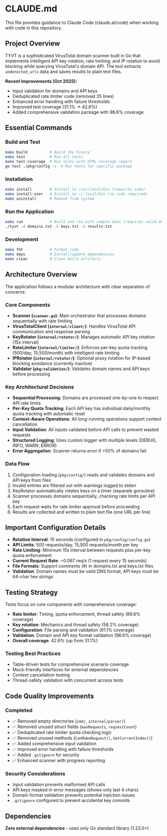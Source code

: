 # CLAUDE.md

This file provides guidance to Claude Code (claude.ai/code) when working with code in this repository.

## Project Overview

TYVT is a sophisticated VirusTotal domain scanner built in Go that implements intelligent API key rotation, rate limiting, and IP rotation to avoid blocking while querying VirusTotal's domain API. The tool extracts `undetected_urls` data and saves results to plain text files.

**Recent Improvements (Oct 2025):**
- Input validation for domains and API keys
- Deduplicated rate limiter code (removed 35 lines)
- Enhanced error handling with failure thresholds
- Improved test coverage (31.1% → 42.6%)
- Added comprehensive validation package with 96.6% coverage

## Essential Commands

### Build and Test
```bash
make build          # Build the binary
make test           # Run all tests
make test-coverage  # Run tests with HTML coverage report
go test ./pkg/config -v  # Run tests for specific package
```

### Installation
```bash
make install        # Install to /usr/local/bin (requires sudo)
make install-user   # Install to ~/.local/bin (no sudo required)
make uninstall      # Remove from system
```

### Run the Application
```bash
make run            # Build and run with sample data (requires valid API keys)
./tyvt -d domains.txt -k keys.txt -o results.txt
```

### Development
```bash
make fmt            # Format code
make deps           # Install/update dependencies
make clean          # Clean build artifacts
```

## Architecture Overview

The application follows a modular architecture with clear separation of concerns:

### Core Components
- **Scanner (`scanner.go`)**: Main orchestrator that processes domains sequentially with rate limiting
- **VirusTotalClient (`internal/client/`)**: Handles VirusTotal API communication and response parsing
- **KeyRotator (`internal/rotator/`)**: Manages automatic API key rotation (15s interval)
- **RateLimiter (`internal/limiter/`)**: Enforces per-key quota tracking (500/day, 15,500/month) with intelligent rate limiting
- **IPRotator (`internal/rotator/`)**: Optional proxy rotation for IP-based blocking avoidance (currently inactive)
- **Validator (`pkg/validation/`)**: Validates domain names and API keys before processing

### Key Architectural Decisions
- **Sequential Processing**: Domains are processed one-by-one to respect API rate limits
- **Per-Key Quota Tracking**: Each API key has individual daily/monthly quota tracking with automatic reset
- **Context-Aware Operations**: All long-running operations support context cancellation
- **Input Validation**: All inputs validated before API calls to prevent wasted requests
- **Structured Logging**: Uses custom logger with multiple levels (DEBUG, INFO, WARN, ERROR)
- **Error Aggregation**: Scanner returns error if >50% of domains fail

### Data Flow
1. Configuration loading (`pkg/config/`) reads and validates domains and API keys from files
2. Invalid entries are filtered out with warnings logged to stderr
3. KeyRotator automatically rotates keys on a timer (separate goroutine)
4. Scanner processes domains sequentially, checking rate limits per API key
5. Each request waits for rate limiter approval before proceeding
6. Results are collected and written to plain text file (one URL per line)

## Important Configuration Details

- **Rotation Interval**: 15 seconds (configured in `pkg/config/config.go`)
- **API Limits**: 500 requests/day, 15,500 requests/month per key
- **Rate Limiting**: Minimum 15s interval between requests plus per-key quota enforcement
- **Current Request Rate**: ~0.067 req/s (1 request every 15 seconds)
- **File Formats**: Support comments (#) in domains.txt and keys.txt files
- **Validation**: Domain names must be valid DNS format; API keys must be 64-char hex strings

## Testing Strategy

Tests focus on core components with comprehensive coverage:
- **Rate limiter**: Timing, quota enforcement, thread safety (89.6% coverage)
- **Key rotation**: Mechanics and thread safety (58.2% coverage)  
- **Configuration**: File parsing and validation (91.1% coverage)
- **Validation**: Domain and API key format validation (96.6% coverage)
- **Overall coverage**: 42.6% (up from 31.1%)

### Testing Best Practices
- Table-driven tests for comprehensive scenario coverage
- Mock-friendly interfaces for external dependencies
- Context cancellation testing
- Thread-safety validation with concurrent access tests

## Code Quality Improvements

### Completed
- ✅ Removed empty directories (`cmd/`, `internal/parser/`)
- ✅ Removed unused struct fields (`maxRequests`, `requestCount`)
- ✅ Deduplicated rate limiter quota checking logic
- ✅ Removed unused methods (`CanMakeRequest()`, `GetCurrentIndex()`)
- ✅ Added comprehensive input validation
- ✅ Improved error handling with failure thresholds
- ✅ Added `.gitignore` for security
- ✅ Enhanced scanner with progress reporting

### Security Considerations
- Input validation prevents malformed API calls
- API keys masked in error messages (shows only last 4 chars)
- Domain format validation prevents potential injection issues
- `.gitignore` configured to prevent accidental key commits

## Dependencies

**Zero external dependencies** - uses only Go standard library (1.23.0+)